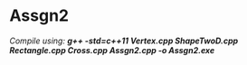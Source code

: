 # Assgn2

_Compile using: **g++ -std=c++11 Vertex.cpp ShapeTwoD.cpp Rectangle.cpp Cross.cpp Assgn2.cpp -o Assgn2.exe**_

